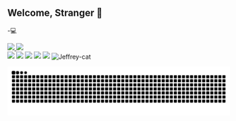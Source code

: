 ## Welcome, Stranger 👋


-💻
 <div>
  <a href="https://github.com/JeffreyDantas">
  <img height="180em" src="https://github-readme-stats.vercel.app/api?username=jeffreydantas&show_icons=true&theme=radical&include_all_commits=true&count_private=true"/>
  <img height="180em" src="https://github-readme-stats.vercel.app/api/top-langs/?username=jeffreydantas&layout=compact&langs_count=7&theme=radical"/>
</div>
<div>
  <a href="https://instagram.com/iknowjeffrey" target="_blank"><img src="https://img.shields.io/badge/-Instagram-%23836FFF?style=for-the-badge&logo=instagram&logoColor=white" target="_blank"></a>
	<a href="https://instagram.com/jeffrey.py" target="_blank"><img src="https://img.shields.io/badge/-Instagram-%23E4405F?style=for-the-badge&logo=instagram&logoColor=white" target="_blank"></a>
 <a href="https://www.linkedin.com/in/jefferson-silva-8b4791184/" target="_blank"><img src="https://img.shields.io/badge/-LinkedIn-%230077B5?style=for-the-badge&logo=linkedin&logoColor=white" target="_blank"></a>	
  <a href = "mailto:dantas.jefferson03@gmail.com"><img src="https://img.shields.io/badge/-Gmail-%23333?style=for-the-badge&logo=gmail&logoColor=white" target="_blank"></a>
<a href="https://www.twitch.tv/iknowjeffrey" target="_blank"><img src="https://img.shields.io/badge/Twitch-9146FF?style=for-the-badge&logo=twitch&logoColor=white" target="_blank"></a>
  <img align="center" alt="Jeffrey-cat" height="110" width="130" src="https://tenor.com/view/nakanoart-nakanodrawing-cat-furry-anthro-gif-15574616.gif">

![Snake animation](https://github.com/jeffreydantas/jeffreydantas/blob/output/github-contribution-grid-snake.svg)
